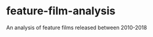 feature-film-analysis
==============================

An analysis of feature films released between 2010-2018
